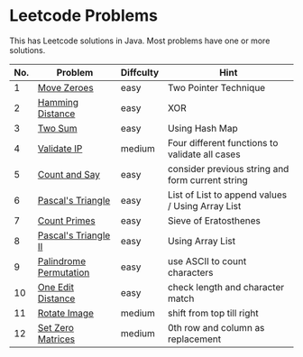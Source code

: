 # Leetcode Problems
This has Leetcode solutions in Java. Most problems have one or more solutions.

No. | Problem | Diffculty | Hint
--- | --- | --- | ---
1 |	[Move Zeroes](https://leetcode.com/problems/move-zeroes/description/) | easy | Two Pointer Technique
2 |	[Hamming Distance](https://leetcode.com/problems/hamming-distance/description/) | easy | XOR
3 |	[Two Sum](https://leetcode.com/problems/two-sum/description/) | easy | Using Hash Map
4 | [Validate IP](https://leetcode.com/problems/validate-ip-address/description/) | medium | Four different functions to validate all cases
5 | [Count and Say](https://leetcode.com/problems/count-and-say/description/) | easy | consider previous string and form current string
6 | [Pascal's Triangle](https://leetcode.com/problems/pascals-triangle/description/) | easy | List of List to append values / Using Array List
7 | [Count Primes](https://leetcode.com/problems/count-primes/description/) | easy | Sieve of Eratosthenes
8 | [Pascal's Triangle II](https://leetcode.com/problems/pascals-triangle-ii/description/) | easy | Using Array List
9 | [Palindrome Permutation](https://leetcode.com/problems/palindrome-permutation/description/) | easy | use ASCII to count characters
10 | [One Edit Distance](https://leetcode.com/problems/one-edit-distance/description/) | easy | check length and character match
11 | [Rotate Image](https://leetcode.com/problems/rotate-image/description/) | medium | shift from top till right
12 | [Set Zero Matrices](https://leetcode.com/problems/set-matrix-zeroes/description/) | medium | 0th row and column as replacement
